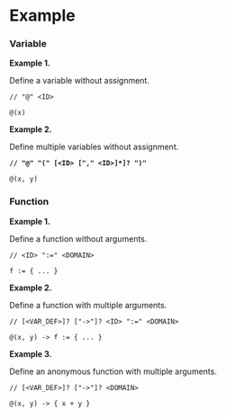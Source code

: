# Example

### Variable

**Example 1.**&#x20;

Define a variable without assignment.

```
// "@" <ID>

@(x)
```

**Example 2.**&#x20;

Define multiple variables without assignment.

<pre><code><strong>// "@" "(" [&#x3C;ID> ["," &#x3C;ID>]*]? ")"
</strong>
@(x, y)
</code></pre>

### Function

**Example 1.**&#x20;

Define a function without arguments.&#x20;

```
// <ID> ":=" <DOMAIN>

f := { ... }
```

**Example 2.**&#x20;

Define a function with multiple arguments.

```
// [<VAR_DEF>]? ["->"]? <ID> ":=" <DOMAIN>

@(x, y) -> f := { ... }
```

**Example 3.**

Define an anonymous function with multiple arguments.

```
// [<VAR_DEF>]? ["->"]? <DOMAIN>

@(x, y) -> { x + y }
```
